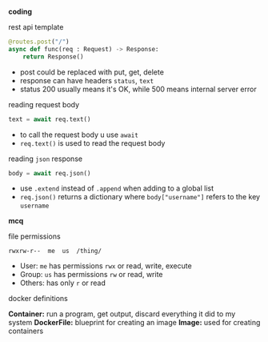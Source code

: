 
**coding**

rest api template
```Python
@routes.post("/") 
async def func(req : Request) -> Response:
	return Response()
```
- post could be replaced with put, get, delete
- response can have headers `status`, `text`
- status 200 usually means it's OK, while 500 means internal server error

reading request body
```Python
text = await req.text()
```
- to call the request body u use `await`
- `req.text()` is used to read the request body

reading `json` response
```Python
body = await req.json()
```
- use `.extend` instead of `.append` when adding to a global list
- `req.json()` returns a dictionary where `body["username"]` refers to the key `username`


**mcq**

file permissions
```
rwxrw-r--  me  us  /thing/
```
- User: `me` has permissions `rwx` or read, write, execute
- Group: `us` has permissions `rw` or read, write
- Others: has only `r` or read

docker definitions

**Container:** run a program, get output, discard everything it did to my system
**DockerFile:** blueprint for creating an image
**Image:** used for creating containers 
